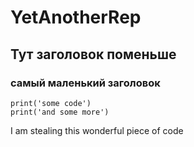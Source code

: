 # YetAnotherRep
## Тут заголовок поменьше
### самый маленький заголовок
```
print('some code')
print('and some more')
```
I am stealing this wonderful piece of code
